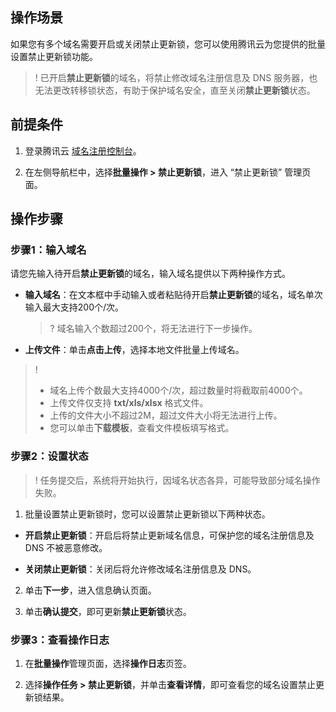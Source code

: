 ## 操作场景

如果您有多个域名需要开启或关闭禁止更新锁，您可以使用腾讯云为您提供的批量设置禁止更新锁功能。

>!
> 已开启**禁止更新锁**的域名，将禁止修改域名注册信息及 DNS 服务器，也无法更改转移锁状态，有助于保护域名安全，直至关闭**禁止更新锁**状态。
> 


## 前提条件
1. 登录腾讯云 [域名注册控制台](https://console.cloud.tencent.com/domain/)。    

2. 在左侧导航栏中，选择**批量操作 > 禁止更新锁**，进入 “禁止更新锁” 管理页面。


## 操作步骤

### 步骤1：输入域名

请您先输入待开启**禁止更新锁**的域名，输入域名提供以下两种操作方式。
- **输入域名**：在文本框中手动输入或者粘贴待开启**禁止更新锁**的域名，域名单次输入最大支持200个/次。
  


   >? 
   >  域名输入个数超过200个，将无法进行下一步操作。
   > 

- **上传文件**：单击**点击上传**，选择本地文件批量上传域名。
  


>! 
>   - 域名上传个数最大支持4000个/次，超过数量时将截取前4000个。
>   - 上传文件仅支持 **txt/xls/xlsx** 格式文件。
>   - 上传的文件大小不超过2M，超过文件大小将无法进行上传。
>   - 您可以单击**下载模板**，查看文件模板填写格式。


### 步骤2：设置状态


>! 
> 任务提交后，系统将开始执行，因域名状态各异，可能导致部分域名操作失败。
> 

1. 批量设置禁止更新锁时，您可以设置禁止更新锁以下两种状态。

- **开启禁止更新锁**：开启后将禁止更新域名信息，可保护您的域名注册信息及 DNS 不被恶意修改。

- **关闭禁止更新锁**：关闭后将允许修改域名注册信息及 DNS。

2. 单击**下一步**，进入信息确认页面。

3. 单击**确认提交**，即可更新**禁止更新锁**状态。


### 步骤3：查看操作日志
1. 在**批量操作**管理页面，选择**操作日志**页签。

2. 选择**操作任务 > 禁止更新锁**，并单击**查看详情**，即可查看您的域名设置禁止更新锁结果。
